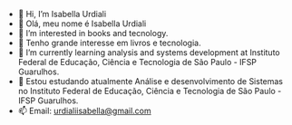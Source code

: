 - 👋 Hi, I’m Isabella Urdiali
- 👋 Olá, meu nome é Isabella Urdiali
- 👀 I’m interested in books and tecnology.
- 👀 Tenho grande interesse em livros e tecnologia.
- 🌱 I’m currently learning analysis and systems development at Instituto Federal de Educação, Ciência e Tecnologia de São Paulo - IFSP Guarulhos.
- 🌱 Estou estudando atualmente Análise e desenvolvimento de Sistemas no Instituto Federal de Educação, Ciência e Tecnologia de São Paulo - IFSP Guarulhos.
- 📫 Email: urdialiisabella@gmail.com

<!---
IsaUrdiali/IsaUrdiali is a ✨ special ✨ repository because its `README.md` (this file) appears on your GitHub profile.
You can click the Preview link to take a look at your changes.
--->
